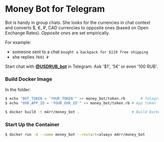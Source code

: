 # Money Bot for Telegram

Bot is handy in group chats. She looks for the currencies in chat context and converts $, €, ₽, CAD currencies to opposite ones (based on Open Exchange Rates). _Opposite ones_ are set empirically.

For example:
* someone sent to a chat `bought a backpack for $119 free shipping`
* she replies `7691 ₽`

Start chat with **[@USDRUB_bot](https://telegram.me/USDRUB_bot)** in Telegram. Ask '$1', '5€' or even '100 RUB'.

### Build Docker Image

In the folder:

```sh
$ echo "BOT_TOKEN = 'YOUR_TOKEN'" >> money_bot/token.rb       # Telegram Bot Token from @BotFather
$ echo "OXR_APP_ID = 'YOUR_OXR_ID'" >> money_bot/token.rb # App token from Open Exchange Rates

$ docker build -t m4rr/money_bot .                        # Build Docker image
```

### Start Up the Container

```sh
$ docker run -d --name money_bot --restart=always m4rr/money_bot           # Run Docker container
```
